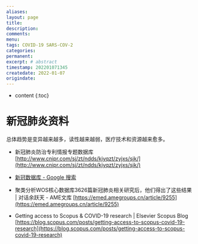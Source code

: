 ```yaml
---
aliases:
layout: page
title:
description:
comments:
menu:
tags: COVID-19 SARS-COV-2
categories:
permanent: 
excerpt: # abstract
timestamp: 202201071345
createdate: 2022-01-07
origindate: 
---
```


* content
 {:toc}


# 新冠肺炎资料
总体趋势是变异越来越多，读性越来越弱，医疗技术和资源越来愈多。

- 新冠肺炎防治专利情报专题数据库
[http://www.cnipr.com/sj/zt/ndds/kjyqzt/zyjxs/sjk/](http://www.cnipr.com/sj/zt/ndds/kjyqzt/zyjxs/sjk/)

- [新冠数据库 - Google 搜索](https://www.google.com.hk/search?q=%E6%96%B0%E5%86%A0%E6%95%B0%E6%8D%AE%E5%BA%93&ei=pU5DYZjjHIvu-QbSzKHgAg&oq=%E6%96%B0%E5%86%A0%E6%95%B0%E6%8D%AE%E5%BA%93&gs_lcp=ChNtb2JpbGUtZ3dzLXdpei1zZXJwEAM6AggpOgcIABCxAxBDOgQIABBDOgoIABCxAxCDARBDUJKbAVj4pwFgxqkBaABwAHgAgAF8iAHMApIBAzAuM5gBAKABAbABD8ABAQ&sclient=mobile-gws-wiz-serp)

- 聚类分析WOS核心数据库3626篇新冠肺炎相关研究后，他们得出了这些结果 | 对话余跃天 - AME文库
[https://emed.amegroups.cn/article/9255](https://emed.amegroups.cn/article/9255)

  
- Getting access to Scopus & COVID-19 research | Elsevier Scopus Blog
[https://blog.scopus.com/posts/getting-access-to-scopus-covid-19-research](https://blog.scopus.com/posts/getting-access-to-scopus-covid-19-research)








